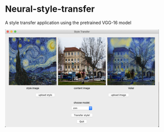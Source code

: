 # Neural-style-transfer
A style transfer application using the pretrained VGG-16 model

![gui](https://github.com/opheliayzx/Neural-style-transfer/blob/master/img/gui.png?raw=true)
